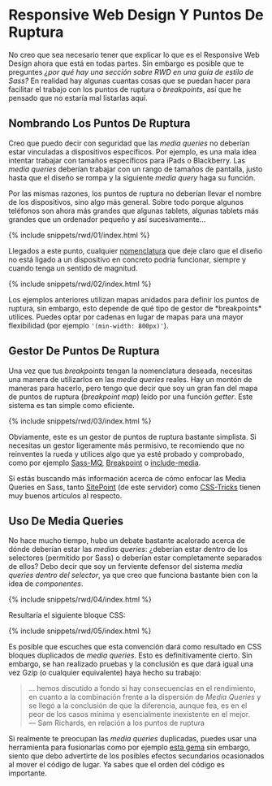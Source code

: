 
# Responsive Web Design Y Puntos De Ruptura

No creo que sea necesario tener que explicar lo que es el Responsive Web Design ahora que está en todas partes. Sin embargo es posible que te preguntes *¿por qué hay una sección sobre RWD en una guía de estilo de Sass?* En realidad hay algunas cuantas cosas que se puedan hacer para facilitar el trabajo con los puntos de ruptura o *breakpoints*, así que he pensado que no estaría mal listarlas aquí.

## Nombrando Los Puntos De Ruptura

Creo que puedo decir con seguridad que las *media queries* no deberían estar vinculadas a dispositivos específicos. Por ejemplo, es una mala idea intentar trabajar con tamaños específicos para iPads o Blackberry. Las *media queries* deberían trabajar con un rango de tamaños de pantalla, justo hasta que el diseño se rompa y la siguiente *media query* haga su función.

Por las mismas razones, los puntos de ruptura no deberían llevar el nombre de los dispositivos, sino algo más general. Sobre todo porque algunos teléfonos son ahora más grandes que algunas tablets, algunas tablets más grandes que un ordenador pequeño y así sucesivamente…

{% include snippets/rwd/01/index.html %}

Llegados a este punto, cualquier [nomenclatura](https://css-tricks.com/naming-media-queries/) que deje claro que el diseño no está ligado a un dispositivo en concreto podría funcionar, siempre y cuando tenga un sentido de magnitud.

{% include snippets/rwd/02/index.html %}

<div class="note">
  <p>Los ejemplos anteriores utilizan mapas anidados para definir los puntos de ruptura, sin embargo, esto depende de qué tipo de gestor de *breakpoints* utilices. Puedes optar por cadenas en lugar de mapas para una mayor flexibilidad (por ejemplo <code>'(min-width: 800px)'</code>).</p>
</div>

## Gestor De Puntos De Ruptura

Una vez que tus *breakpoints* tengan la nomenclatura deseada, necesitas una manera de utilizarlos en las *media queries* reales. Hay un montón de maneras para hacerlo, pero tengo que decir que soy un gran fan del mapa de puntos de ruptura (*breakpoint map*) leído por una función *getter*. Este sistema es tan simple como eficiente.

{% include snippets/rwd/03/index.html %}

<div class="note">
  <p>Obviamente, este es un gestor de puntos de ruptura bastante simplista. Si necesitas un gestor ligeramente más permisivo, te recomiendo que no reinventes la rueda y utilices algo que ya esté probado y comprobado, como por ejemplo <a href="https://github.com/sass-mq/sass-mq">Sass-MQ</a>, <a href="http://breakpoint-sass.com/">Breakpoint</a> o <a href="https://github.com/eduardoboucas/include-media">include-media</a>.</p>
  <p>Si estás buscando más información acerca de cómo enfocar las Media Queries en Sass, tanto <a href="https://www.sitepoint.com/managing-responsive-breakpoints-sass/">SitePoint</a> (de este servidor) como <a href="https://css-tricks.com/approaches-media-queries-sass/">CSS-Tricks</a> tienen muy buenos artículos al respecto.</p>
</div>

## Uso De Media Queries

No hace mucho tiempo, hubo un debate bastante acalorado acerca de dónde deberían estar las *medias queries*: ¿deberían estar dentro de los selectores (permitido por Sass) o deberían estar completamente separados de ellos? Debo decir que soy un ferviente defensor del sistema *media queries dentro del selector*, ya que creo que funciona bastante bien con la idea de *componentes*.

{% include snippets/rwd/04/index.html %}

Resultaría el siguiente bloque CSS:

{% include snippets/rwd/05/index.html %}

Es posible que escuches que esta convención dará como resultado en CSS bloques duplicados de *media queries*. Esto es definitivamente cierto. Sin embargo, se han realizado pruebas y la conclusión es que dará igual una vez Gzip (o cualquier equivalente) haya hecho su trabajo:

> … hemos discutido a fondo si hay consecuencias en el rendimiento, en cuanto a la combinación frente a la dispersión de *Media Queries* y se llegó a la conclusión de que la diferencia, aunque fea, es en el peor de los casos mínima y esencialmente inexistente en el mejor.<br>
> &mdash; Sam Richards, en relación a los puntos de ruptura

Si realmente te preocupan las *media queries* duplicadas, puedes usar una herramienta para fusionarlas como por ejemplo [esta gema](https://github.com/aaronjensen/sass-media_query_combiner) sin embargo, siento que debo advertirte de los posibles efectos secundarios ocasionados al mover el código de lugar. Ya sabes que el orden del código es importante.
